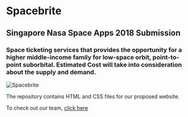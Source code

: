 # Spacebrite
## Singapore Nasa Space Apps 2018 Submission
### Space ticketing services that provides the opportunity for a higher middle-income family for low-space orbit, point-to-point suborbital. Estimated Cost will take into consideration about the supply and demand.

![Spacebrite](https://sa-media-2018.s3.amazonaws.com/media/images/Screen_Shot_2018-10-20_at_11.48.23_AM.width-800.png?AWSAccessKeyId=AKIAJQG3YOIUOOAQEQ4Q&Signature=CHwszsdE6BMh%2FuDHd91YdZozTjo%3D&Expires=1628321442)

The repository contains HTML and CSS files for our proposed website. 

To check out our team, [click here](https://2018.spaceappschallenge.org/challenges/can-you-build/bring-your-own-solution/teams/ligma/project)


